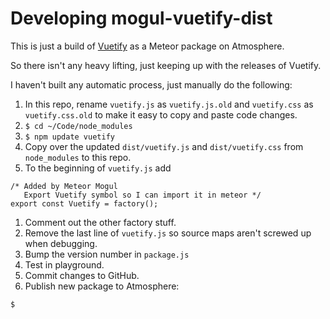 # Developing mogul-vuetify-dist

This is just a build of [Vuetify](https://vuetifyjs.com/en/) as a Meteor package on Atmosphere.

So there isn't any heavy lifting, just keeping up with the releases of Vuetify.

I haven't built any automatic process, just manually do the following:

1. In this repo, rename `vuetify.js` as `vuetify.js.old` and `vuetify.css` as `vuetify.css.old` to make it easy to copy and paste code changes.
1. `$ cd ~/Code/node_modules`
1. `$ npm update vuetify`
1. Copy over the updated `dist/vuetify.js` and `dist/vuetify.css` from `node_modules` to this repo.
1. To the beginning of `vuetify.js` add

```
/* Added by Meteor Mogul
   Export Vuetify symbol so I can import it in meteor */
export const Vuetify = factory();
```

1. Comment out the other factory stuff.
1. Remove the last line of `vuetify.js` so source maps aren't screwed up when debugging.
1. Bump the version number in `package.js`
1. Test in playground.
1. Commit changes to GitHub.
1. Publish new package to Atmosphere:

```
$
```
